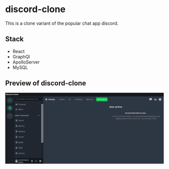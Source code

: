 # discord-clone

This is a clone variant of the popular chat app discord.
## Stack
- React
- GraphQl
- ApolloServer
- MySQL

## Preview of discord-clone

![alt exampple](./example/example-home.png)